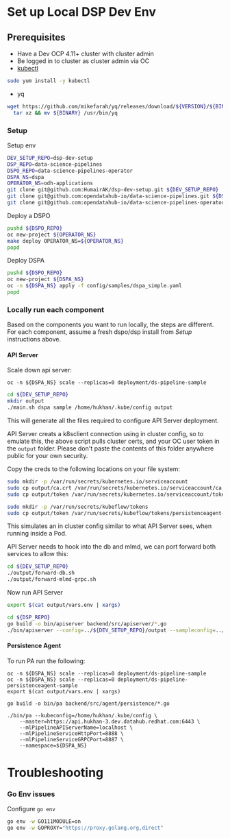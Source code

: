 # Set up Local DSP Dev Env

## Prerequisites
* Have a Dev OCP 4.11+ cluster with cluster admin
* Be logged in to cluster as cluster admin via OC
* [kubectl](https://kubernetes.io/docs/tasks/tools/install-kubectl-linux/#install-using-native-package-management)  
```bash
sudo yum install -y kubectl
```
* yq
```bash
wget https://github.com/mikefarah/yq/releases/download/${VERSION}/${BINARY}.tar.gz -O - |\
  tar xz && mv ${BINARY} /usr/bin/yq
```


### Setup

Setup env
```bash
DEV_SETUP_REPO=dsp-dev-setup
DSP_REPO=data-science-pipelines
DSPO_REPO=data-science-pipelines-operator
DSPA_NS=dspa
OPERATOR_NS=odh-applications
git clone git@github.com:HumairAK/dsp-dev-setup.git ${DEV_SETUP_REPO}
git clone git@github.com:opendatahub-io/data-science-pipelines.git ${DSP_REPO}
git clone git@github.com:opendatahub-io/data-science-pipelines-operator.git ${DSPO_REPO}
```

Deploy a DSPO
```bash
pushd ${DSPO_REPO}
oc new-project ${OPERATOR_NS}
make deploy OPERATOR_NS=${OPERATOR_NS}
popd
```

Deploy DSPA
```bash
pushd ${DSPO_REPO}
oc new-project ${DSPA_NS}
oc -n ${DSPA_NS} apply -f config/samples/dspa_simple.yaml
popd
```

### Locally run each component

Based on the components you want to run locally, the steps are different. For each component, assume a fresh dspo/dsp 
install from _Setup_ instructions above.

#### API Server

Scale down api server: 
```
oc -n ${DSPA_NS} scale --replicas=0 deployment/ds-pipeline-sample
```

```bash
cd ${DEV_SETUP_REPO}
mkdir output
./main.sh dspa sample /home/hukhan/.kube/config output
```
This will generate all the files required to configure API Server deployment.

API Server creats a k8sclient connection using in cluster config, so to emulate this, the above script pulls cluster 
certs, and your OC user token in the `output` folder. Please don't paste the contents of this folder anywhere public for
your own security.

Copy the creds to the following locations on your file system: 
```bash
sudo mkdir -p /var/run/secrets/kubernetes.io/serviceaccount
sudo cp output/ca.crt /var/run/secrets/kubernetes.io/serviceaccount/ca.crt
sudo cp output/token /var/run/secrets/kubernetes.io/serviceaccount/token

sudo mkdir -p /var/run/secrets/kubeflow/tokens
sudo cp output/token /var/run/secrets/kubeflow/tokens/persistenceagent-sa-token
```
This simulates an in cluster config similar to what API Server sees, when running inside a Pod.

API Server needs to hook into the db and mlmd, we can port forward both services to allow this:
```bash
cd ${DEV_SETUP_REPO}
./output/forward-db.sh
./output/forward-mlmd-grpc.sh
```

Now run API Server
```bash
export $(cat output/vars.env | xargs)

cd ${DSP_REPO}
go build -o bin/apiserver backend/src/apiserver/*.go
./bin/apiserver --config=../${DEV_SETUP_REPO}/output --sampleconfig=../${DEV_SETUP_REPO}/output/sample_config.json -logtostderr=true
```

#### Persistence Agent

To run PA run the following: 

```
oc -n ${DSPA_NS} scale --replicas=0 deployment/ds-pipeline-sample
oc -n ${DSPA_NS} scale --replicas=0 deployment/ds-pipeline-persistenceagent-sample
export $(cat output/vars.env | xargs)

go build -o bin/pa backend/src/agent/persistence/*.go

./bin/pa --kubeconfig=/home/hukhan/.kube/config \
    --master=https://api.hukhan-3.dev.datahub.redhat.com:6443 \
    --mlPipelineAPIServerName=localhost \
    --mlPipelineServiceHttpPort=8888 \
    --mlPipelineServiceGRPCPort=8887 \
    --namespace=${DSPA_NS}
```


# Troubleshooting

### Go Env issues
Configure `go env`
```bash
go env -w GO111MODULE=on
go env -w GOPROXY="https://proxy.golang.org,direct"
```


[DSP]: https://github.com/opendatahub-io/data-science-pipelines
[DSPO]: https://github.com/opendatahub-io/data-science-pipelines-operator
